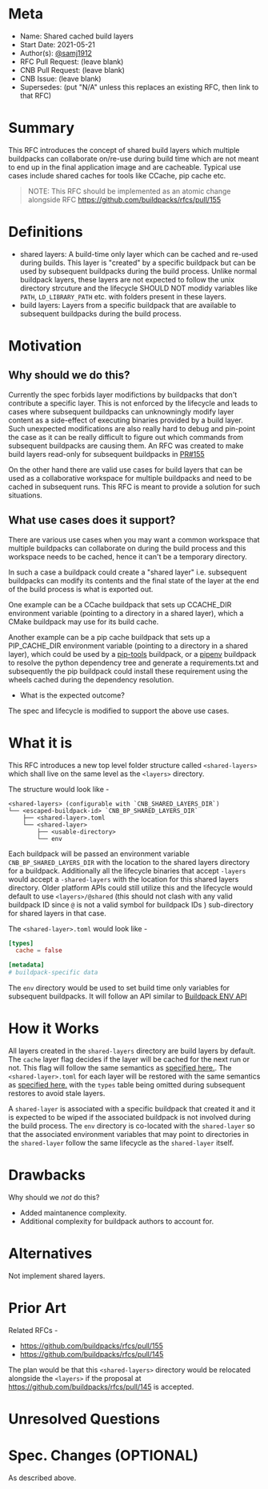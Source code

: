 # Meta
[meta]: #meta
- Name: Shared cached build layers
- Start Date: 2021-05-21
- Author(s): [@samj1912](https://github.com/samj1912)
- RFC Pull Request: (leave blank)
- CNB Pull Request: (leave blank)
- CNB Issue: (leave blank)
- Supersedes: (put "N/A" unless this replaces an existing RFC, then link to that RFC)

# Summary
[summary]: #summary

This RFC introduces the concept of shared build layers which multiple buildpacks can collaborate on/re-use during build time which are not meant to end up in the final application image and are cacheable. Typical use cases include shared caches for tools like CCache, pip cache etc.

> NOTE: This RFC should be implemented as an atomic change alongside RFC https://github.com/buildpacks/rfcs/pull/155

# Definitions
[definitions]: #definitions

- shared layers: A build-time only layer which can be cached and re-used during builds. This layer is "created" by a specific buildpack but can be used by subsequent buildpacks during the build process. Unlike normal buildpack layers, these layers are not expected to follow the unix directory strcuture and the lifecycle SHOULD NOT modidy variables like `PATH`, `LD_LIBRARY_PATH` etc. with folders present in these layers.
- build layers: Layers from a specific buildpack that are available to subsequent buildpacks during the build process.

# Motivation
[motivation]: #motivation

## Why should we do this?

Currently the spec forbids layer modifictions by buildpacks that don't contribute a specific layer. This is not enforced by the lifecycle and leads to cases where subsequent buildpacks can unknowningly modify layer content as a side-effect of executing binaries provided by a build layer. Such unexpected modifications are also really hard to debug and pin-point the case as it can be really difficult to figure out which commands from subsequent buildpacks are causing them. An RFC was created to make build layers read-only for subsequent buildpacks in [PR#155](https://github.com/buildpacks/rfcs/pull/155)

On the other hand there are valid use cases for build layers that can be used as a collaborative workspace for multiple buildpacks and need to be cached in subsequent runs. This RFC is meant to provide a solution for such situations.


## What use cases does it support?

There are various use cases when you may want a common workspace that multiple buildpacks can collaborate on during the build process and this workspace needs to be cached, hence it can't be a temporary directory.

In such a case a buildpack could create a "shared layer" i.e. subsequent buildpacks can modify its contents and the final state of the layer at the end of the build process is what is exported out.

One example can be a CCache buildpack that sets up CCACHE_DIR environment variable (pointing to a directory in a shared layer), which a CMake buildpack may use for its build cache.

Another example can be a pip cache buildpack that sets up a PIP_CACHE_DIR environment variable (pointing to a directory in a shared layer), which could be used by a [pip-tools](https://github.com/jazzband/pip-tools) buildpack, or a [pipenv](https://pipenv.pypa.io/en/latest/) buildpack to resolve the python dependency tree and generate a requirements.txt and subsequently the pip buildpack could install these requirement using the wheels cached during the dependency resolution.

- What is the expected outcome?

The spec and lifecycle is modified to support the above use cases.

# What it is
[what-it-is]: #what-it-is

This RFC introduces a new top level folder structure called `<shared-layers>` which shall live on the same level as the `<layers>` directory.

The structure would look like - 

```
<shared-layers> (configurable with `CNB_SHARED_LAYERS_DIR`)
└── <escaped-buildpack-id> `CNB_BP_SHARED_LAYERS_DIR`
    ├── <shared-layer>.toml
    └── <shared-layer>
        ├── <usable-directory>
        └── env
```

Each buildpack will be passed an environment variable `CNB_BP_SHARED_LAYERS_DIR` with the location to the shared layers directory for a buildpack. Additionally all the lifecycle binaries that accept `-layers`  would accept a `-shared-layers` with the location for this shared layers directory. Older platform APIs could still utilize this and the lifecycle would default to use `<layers>/@shared` (this should not clash with any valid buildpack ID since `@` is not a valid symbol for buildpack IDs ) sub-directory for shared layers in that case.

The `<shared-layer>.toml` would look like - 

```toml
[types]
  cache = false

[metadata]
# buildpack-specific data
```

The `env` directory would be used to set build time only variables for subsequent buildpacks. It will follow an API similar to [Buildpack ENV API](https://github.com/buildpacks/spec/blob/main/buildpack.md#provided-by-the-buildpacks)


# How it Works
[how-it-works]: #how-it-works

All layers created in the `shared-layers` directory are build layers by default. The `cache` layer flag decides if the layer will be cached for the next run or not. This flag will follow the same semantics as [specified here.](https://github.com/buildpacks/spec/blob/main/buildpack.md#cached-layers). The `<shared-layer>.toml` for each layer will be restored with the same semantics as [specified here.](https://github.com/buildpacks/spec/blob/main/buildpack.md#cached-layers) with the `types` table being omitted during subsequent restores to avoid stale layers.

A `shared-layer` is associated with a specific buildpack that created it and it is expected to be wiped if the associated buildpack is not involved during the build process. The `env` directory is co-located with the `shared-layer` so that the associated environment variables that may point to directories in the `shared-layer` follow the same lifecycle as the `shared-layer` itself.


# Drawbacks
[drawbacks]: #drawbacks

Why should we *not* do this?

- Added maintanence complexity.
- Additional complexity for buildpack authors to account for.

# Alternatives
[alternatives]: #alternatives

Not implement shared layers.

# Prior Art
[prior-art]: #prior-art

Related RFCs - 

- https://github.com/buildpacks/rfcs/pull/155
- https://github.com/buildpacks/rfcs/pull/145

The plan would be that this `<shared-layers>` directory would be relocated alongside the `<layers>` if the proposal at https://github.com/buildpacks/rfcs/pull/145 is accepted.

# Unresolved Questions
[unresolved-questions]: #unresolved-questions


# Spec. Changes (OPTIONAL)

As described above.